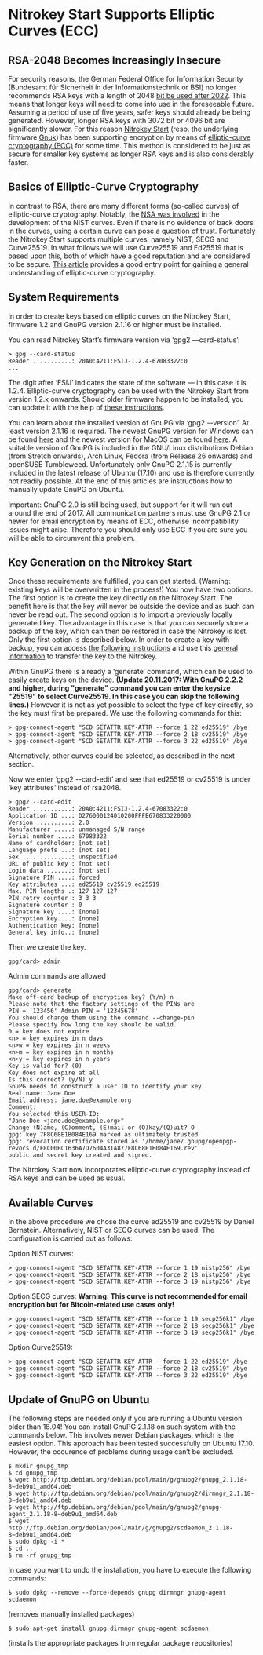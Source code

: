 # Nitrokey Start Supports Elliptic Curves (ECC)

## RSA-2048 Becomes Increasingly Insecure

For security reasons, the German Federal Office for Information Security (Bundesamt für Sicherheit in der Informationstechnik or BSI) no longer recommends RSA keys with a length of 2048 [bit be used after 2022](https://www.bsi.bund.de/SharedDocs/Downloads/EN/BSI/Publications/TechGuidelines/TG02102/BSI-TR-02102-1.pdf;jsessionid=064DAA7AD3195C1C87B1C71B2760DB4E.1_cid360?__blob=publicationFile&v=7). This means that longer keys will need to come into use in the foreseeable future. Assuming a period of use of five years, safer keys should already be being generated. However, longer RSA keys with 3072 bit or 4096 bit are significantly slower. For this reason [Nitrokey Start](https://shop.nitrokey.com/shop/product/nitrokey-start-6) (resp. the underlying firmware [Gnuk](https://www.fsij.org/category/gnuk.html)) has been supporting encryption by means of [elliptic-curve cryptography (ECC)](https://en.wikipedia.org/wiki/Elliptic-curve_cryptography) for some time. This method is considered to be just as secure for smaller key systems as longer RSA keys and is also considerably faster.

## Basics of Elliptic-Curve Cryptography

In contrast to RSA, there are many different forms (so-called curves) of elliptic-curve cryptography. Notably, the [NSA was involved](https://www.schneier.com/essays/archives/2007/11/did_nsa_put_a_secret.html) in the development of the NIST curves. Even if there is no evidence of back doors in the curves, using a certain curve can pose a question of trust. Fortunately the Nitrokey Start supports multiple curves, namely NIST, SECG and Curve25519. In what follows we will use Curve25519 and Ed25519 that is based upon this, both of which have a good reputation and are considered to be secure. [This article](https://arstechnica.com/information-technology/2013/10/a-relatively-easy-to-understand-primer-on-elliptic-curve-cryptography/) provides a good entry point for gaining a general understanding of elliptic-curve cryptography.

## System Requirements

In order to create keys based on elliptic curves on the Nitrokey Start, firmware 1.2 and GnuPG version 2.1.16 or higher must be installed.

You can read Nitrokey Start’s firmware version via ‘gpg2 —card-status’:
```
> gpg --card-status
Reader ...........: 20A0:4211:FSIJ-1.2.4-67083322:0
...
```
The digit after ‘FSIJ’ indicates the state of the software — in this case it is 1.2.4. Elliptic-curve cryptography can be used with the Nitrokey Start from version 1.2.x onwards. Should older firmware happen to be installed, you can update it with the help of [these instructions](https://github.com/Nitrokey/nitrokey-start-firmware/blob/gnuk1.2-regnual-fix/prebuilt/README.md#firmware-upgrade-instructions).

You can learn about the installed version of GnuPG via ‘gpg2 --version’. At least version 2.1.16 is required. The newest GnuPG version for Windows can be found [here](https://www.gpg4win.org/) and the newest version for MacOS can be found [here](https://gpgtools.org/). A suitable version of GnuPG is included in the GNU/Linux distributions Debian (from Stretch onwards), Arch Linux, Fedora (from Release 26 onwards) and openSUSE Tumbleweed. Unfortunately only GnuPG 2.1.15 is currently included in the latest release of Ubuntu (17.10) and use is therefore currently not readily possible. At the end of this articles are instructions how to manually update GnuPG on Ubuntu.

Important: GnuPG 2.0 is still being used, but support for it will run out around the end of 2017. All communication partners must use GnuPG 2.1 or newer for email encryption by means of ECC, otherwise incompatibility issues might arise. Therefore you should only use ECC if you are sure you will be able to circumvent this problem.

## Key Generation on the Nitrokey Start

Once these requirements are fulfilled, you can get started. (Warning: existing keys will be overwritten in the process!) You now have two options. The first option is to create the key directly on the Nitrokey Start. The benefit here is that the key will never be outside the device and as such can never be read out. The second option is to import a previously locally generated key. The advantage in this case is that you can securely store a backup of the key, which can then be restored in case the Nitrokey is lost. Only the first option is described below. In order to create a key with backup, you can access [the following instructions](https://www.gniibe.org/memo/software/gpg/keygen-25519.html) and use this [general information](https://wiki.fsfe.org/TechDocs/CardHowtos/CardWithSubkeysUsingBackups) to transfer the key to the Nitrokey.

Within GnuPG there is already a ‘generate’ command, which can be used to easily create keys on the device. **(Update 20.11.2017: With GnuPG 2.2.2 and higher, during "generate" command you can enter the keysize "25519" to select Curve25519. In this case you can skip the following lines.)** However it is not as yet possible to select the type of key directly, so the key must first be prepared. We use the following commands for this:

```
> gpg-connect-agent "SCD SETATTR KEY-ATTR --force 1 22 ed25519" /bye
> gpg-connect-agent "SCD SETATTR KEY-ATTR --force 2 18 cv25519" /bye
> gpg-connect-agent "SCD SETATTR KEY-ATTR --force 3 22 ed25519" /bye
```

Alternatively, other curves could be selected, as described in the next section.

Now we enter ‘gpg2 --card-edit’ and see that ed25519 or cv25519 is under ‘key attributes’ instead of rsa2048.

```
> gpg2 --card-edit
Reader ...........: 20A0:4211:FSIJ-1.2.4-67083322:0
Application ID ...: D276000124010200FFFE670833220000
Version ..........: 2.0
Manufacturer .....: unmanaged S/N range
Serial number ....: 67083322
Name of cardholder: [not set]
Language prefs ...: [not set]
Sex ..............: unspecified
URL of public key : [not set]
Login data .......: [not set]
Signature PIN ....: forced
Key attributes ...: ed25519 cv25519 ed25519
Max. PIN lengths .: 127 127 127
PIN retry counter : 3 3 3
Signature counter : 0
Signature key ....: [none]
Encryption key....: [none]
Authentication key: [none]
General key info..: [none]
```
Then we create the key.
```
gpg/card> admin
```
Admin commands are allowed
```
gpg/card> generate
Make off-card backup of encryption key? (Y/n) n
Please note that the factory settings of the PINs are
PIN = '123456' Admin PIN = '12345678'
You should change them using the command --change-pin
Please specify how long the key should be valid.
0 = key does not expire
<n> = key expires in n days
<n>w = key expires in n weeks
<n>m = key expires in n months
<n>y = key expires in n years
Key is valid for? (0)
Key does not expire at all
Is this correct? (y/N) y
GnuPG needs to construct a user ID to identify your key.
Real name: Jane Doe
Email address: jane.doe@example.org
Comment:
You selected this USER-ID:
"Jane Doe <jane.doe@example.org>"
Change (N)ame, (C)omment, (E)mail or (O)kay/(Q)uit? O
gpg: key 7F8C68E1B084E169 marked as ultimately trusted
gpg: revocation certificate stored as '/home/jane/.gnupg/openpgp-revocs.d/F8C00BC1636A7D7604A31A877F8C68E1B084E169.rev'
public and secret key created and signed.
```
The Nitrokey Start now incorporates elliptic-curve cryptography instead of RSA keys and can be used as usual.

## Available Curves

In the above procedure we chose the curve ed25519 and cv25519 by Daniel Bernstein. Alternatively, NIST or SECG curves can be used. The configuration is carried out as follows:

Option NIST curves:
```
> gpg-connect-agent "SCD SETATTR KEY-ATTR --force 1 19 nistp256" /bye
> gpg-connect-agent "SCD SETATTR KEY-ATTR --force 2 18 nistp256" /bye
> gpg-connect-agent "SCD SETATTR KEY-ATTR --force 3 19 nistp256" /bye
```
Option SECG curves: **Warning: This curve is not recommended for email encryption but for Bitcoin-related use cases only!**
```
> gpg-connect-agent "SCD SETATTR KEY-ATTR --force 1 19 secp256k1" /bye
> gpg-connect-agent "SCD SETATTR KEY-ATTR --force 2 18 secp256k1" /bye
> gpg-connect-agent "SCD SETATTR KEY-ATTR --force 3 19 secp256k1" /bye
```
Option Curve25519:
```
> gpg-connect-agent "SCD SETATTR KEY-ATTR --force 1 22 ed25519" /bye
> gpg-connect-agent "SCD SETATTR KEY-ATTR --force 2 18 cv25519" /bye
> gpg-connect-agent "SCD SETATTR KEY-ATTR --force 3 22 ed25519" /bye
```
## Update of GnuPG on Ubuntu

The following steps are needed only if you are running a Ubuntu version older than 18.04! You can install GnuPG 2.1.18 on such system with the commands below. This involves newer Debian packages, which is the easiest option. This approach has been tested successfully on Ubuntu 17.10. However, the occurence of problems during usage can‘t be excluded.
```
$ mkdir gnupg_tmp
$ cd gnupg_tmp
$ wget http://ftp.debian.org/debian/pool/main/g/gnupg2/gnupg_2.1.18-8~deb9u1_amd64.deb
$ wget http://ftp.debian.org/debian/pool/main/g/gnupg2/dirmngr_2.1.18-8~deb9u1_amd64.deb
$ wget http://ftp.debian.org/debian/pool/main/g/gnupg2/gnupg-agent_2.1.18-8~deb9u1_amd64.deb
$ wget http://ftp.debian.org/debian/pool/main/g/gnupg2/scdaemon_2.1.18-8~deb9u1_amd64.deb
$ sudo dpkg -i *
$ cd ..
$ rm -rf gnupg_tmp
```
In case you want to undo the installation, you have to execute the following commands:
```
$ sudo dpkg --remove --force-depends gnupg dirmngr gnupg-agent scdaemon
```
(removes manually installed packages)
```
$ sudo apt-get install gnupg dirmngr gnupg-agent scdaemon
```
(installs the appropriate packages from regular package repositories)
